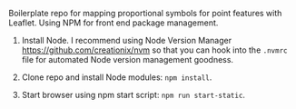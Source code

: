 Boilerplate repo for mapping proportional symbols for point features with Leaflet. Using NPM for front end package management.

1. Install Node. I recommend using Node Version Manager https://github.com/creationix/nvm so that you can hook into the `.nvmrc` file for automated Node version management goodness. 

2. Clone repo and install Node modules: `npm install`.

3. Start browser using npm start script: `npm run start-static`. 



